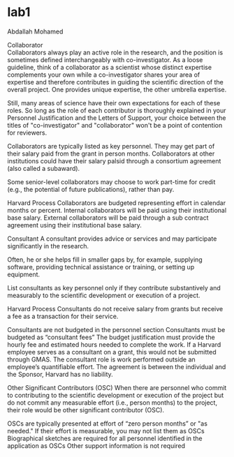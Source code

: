 # lab1

Abdallah Mohamed

Collaborator  
Collaborators always play an active role in the research, and the position is sometimes defined interchangeably with co-investigator. As a loose guideline, think of a collaborator as a scientist whose distinct expertise complements your own while a co-investigator shares your area of expertise and therefore contributes in guiding the scientific direction of the overall project. One provides unique expertise, the other umbrella expertise.

Still, many areas of science have their own expectations for each of these roles. So long as the role of each contributor is thoroughly explained in your Personnel Justification and the Letters of Support, your choice between the titles of "co-investigator" and "collaborator" won't be a point of contention for reviewers.

Collaborators are typically listed as key personnel. They may get part of their salary paid from the grant in person months. Collaborators at other institutions could have their salary palsid through a consortium agreement (also called a subaward).

Some senior-level collaborators may choose to work part-time for credit (e.g., the potential of future publications), rather than pay.

Harvard Process
Collaborators are budgeted representing effort in calendar months or percent. Internal collaborators will be paid using their institutional base salary. External collaborators will be paid through a sub contract agreement using their institutional base salary.

Consultant
A consultant provides advice or services and may participate significantly in the research.

Often, he or she helps fill in smaller gaps by, for example, supplying software, providing technical assistance or training, or setting up equipment.

List consultants as key personnel only if they contribute substantively and measurably to the scientific development or execution of a project.

Harvard Process
Consultants do not receive salary from grants but receive a fee as a transaction for their service.

Consultants are not budgeted in the personnel section
Consultants must be budgeted as “consultant fees”
The budget justification must provide the hourly fee and estimated hours needed to complete the work.
If a Harvard employee serves as a consultant on a grant, this would not be submitted through GMAS. The consultant role is work performed outside an employee’s quantifiable effort. The agreement is between the individual and the Sponsor, Harvard has no liability.

Other Significant Contributors (OSC)
When there are personnel who commit to contributing to the scientific development or execution of the project but do not commit any measurable effort (i.e., person months) to the project, their role would be other significant contributor (OSC).

OSCs are typically presented at effort of “zero person months” or "as needed." If their effort is measurable, you may not list them as OSCs
Biographical sketches are required for all personnel identified in the application as OSCs
Other support information is not required
